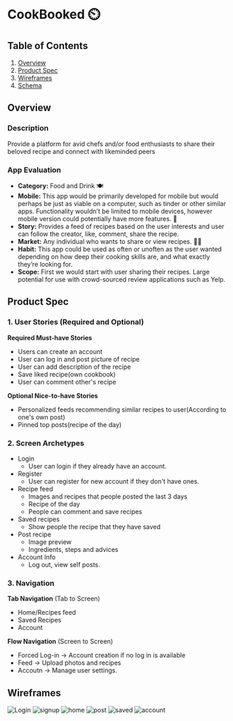 # CookBooked ⏲️

## Table of Contents
1. [Overview](#Overview)
1. [Product Spec](#Product-Spec)
1. [Wireframes](#Wireframes)
2. [Schema](#Schema)

## Overview
### Description
Provide a platform for avid chefs and/or food enthusiasts to share their beloved recipe and connect with likeminded peers

### App Evaluation
<!-- [Evaluation of your app across the following attributes] -->
- **Category:** Food and Drink 🍽️
- **Mobile:** This app would be primarily developed for mobile but would perhaps be just as viable on a computer, such as tinder or other similar apps. Functionality wouldn’t be limited to mobile devices, however mobile version could potentially have more features. 📱
- **Story:** Provides a feed of recipes based on the user interests and user can follow the creator, like, comment, share the recipe.
- **Market:** Any individual who wants to share or view recipes. 👨‍🍳
- **Habit:** This app could be used as often or unoften as the user wanted depending on how deep their cooking skills are, and what exactly they’re looking for.
- **Scope:** First we would start with user sharing their recipes. Large potential for use with crowd-sourced review applications such as Yelp.

## Product Spec

### 1. User Stories (Required and Optional)

**Required Must-have Stories**

* Users can create an account
* User can log in and post picture of recipe
* User can add description of the recipe
* Save liked recipe(own cookbook)
* User can comment other's recipe

**Optional Nice-to-have Stories**
* Personalized feeds recommending similar recipes to user(According to one's own post)
*  Pinned top posts(recipe of the day) 

 

### 2. Screen Archetypes

* Login
  * User can login if they already have an account.
* Register 
    * User can register for new account if they don't have ones.
* Recipe feed
   * Images and recipes that people posted the last 3 days
   * Recipe of the day
   * People can comment and save recipes
* Saved recipes
    * Show people the recipe that they have saved
* Post recipe
    * Image preview
    * Ingredients, steps and advices
* Account Info
    * Log out, view self posts.
### 3. Navigation

**Tab Navigation** (Tab to Screen)

* Home/Recipes feed
* Saved Recipes
* Account

**Flow Navigation** (Screen to Screen)

* Forced Log-in -> Account creation if no log in is available
* Feed -> Upload photos and recipes
* Accoutn -> Manage user settings.

## Wireframes
![Login](https://user-images.githubusercontent.com/55728123/231004595-7c19bb0b-969c-4b13-8ba3-100a2b562bfc.png)
![signup](https://user-images.githubusercontent.com/55728123/231004602-45996343-699b-4db4-8aad-a5c3325d2bfb.png)
![home](https://user-images.githubusercontent.com/55728123/231004609-5b51f0fb-384f-47a6-9d5e-796e757cb40d.png)
![post](https://user-images.githubusercontent.com/55728123/231004619-0128da62-d881-4003-8f90-8a41aa8b84fa.png)
![saved](https://user-images.githubusercontent.com/55728123/231004625-8a63cd54-8fc5-434a-b4c6-8d7434e0fb83.png)
![account](https://user-images.githubusercontent.com/55728123/231004465-00340910-59f4-4a5e-80a5-a7a0302dbfb7.png)


